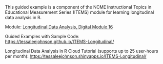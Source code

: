 This guided example is a component of the NCME Instructional Topics in Educational Measurement Series (ITEMS) module for learning longitudinal data analysis in R.

Module:
[Longitudinal Data Analysis, Digital Module 16](https://ncme.elevate.commpartners.com/products/digital-module-16-longitudinal-data-analysis)

Guided Examples with Sample Code:
https://tessaleejohnson.github.io/ITEMS-Longitudinal/

Longitudinal Data Analysis in R Cloud Tutorial (supports up to 25 user-hours per month):
https://tessaleejohnson.shinyapps.io/ITEMS-Longitudinal/
